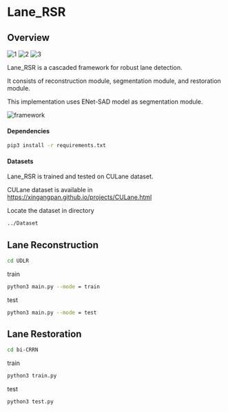 Lane_RSR
========
Overview
--------
![1](https://user-images.githubusercontent.com/62361339/147277573-87d250f2-fc52-4b87-9bca-b8dd4d1b9637.gif)
![2](https://user-images.githubusercontent.com/62361339/147277615-b4d9691a-d588-4bed-83e9-b1ca13fb3287.gif)
![3](https://user-images.githubusercontent.com/62361339/147277622-71644a2d-9d05-4abc-a542-39ac957b74fe.gif)

Lane_RSR is a cascaded framework for robust lane detection.

It consists of reconstruction module, segmentation module, and restoration module.

This implementation uses ENet-SAD model as segmentation module.

![framework](https://user-images.githubusercontent.com/62361339/147280796-7fc24e41-f7a9-4dbf-9047-0272e755a775.PNG)


#### Dependencies
```bash
pip3 install -r requirements.txt
```

#### Datasets
Lane_RSR is trained and tested on CULane dataset.

CULane dataset is available in <https://xingangpan.github.io/projects/CULane.html>

Locate the dataset in directory 
```bash
../Dataset
```

Lane Reconstruction
-------------------
```bash
cd UDLR
```

train
```bash
python3 main.py --mode = train
```

test
```bash
python3 main.py --mode = test
```


Lane Restoration
-----------------
```bash
cd bi-CRRN
```

train
```bash
python3 train.py
```

test
```bash
python3 test.py
```
